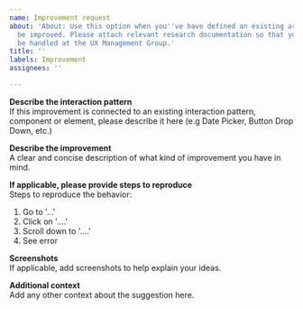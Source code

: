 ```yaml
---
name: Improvement request
about: 'About: Use this option when you''ve have defined an existing area that can
  be improved. Please attach relevant research documentation so that your issue can
  be handled at the UX Management Group.'
title: ''
labels: Improvement
assignees: ''

---
```


**Describe the interaction pattern**<br/>
If this improvement is connected to an existing interaction pattern, component or element, please describe it here (e.g Date Picker, Button Drop Down, etc.)

**Describe the improvement**<br/>
A clear and concise description of what kind of improvement you have in mind.

**If applicable, please provide steps to reproduce**<br/>
Steps to reproduce the behavior:
1. Go to '...'
2. Click on '....'
3. Scroll down to '....'
4. See error

**Screenshots**<br/>
If applicable, add screenshots to help explain your ideas.

**Additional context**<br/>
Add any other context about the suggestion here.
